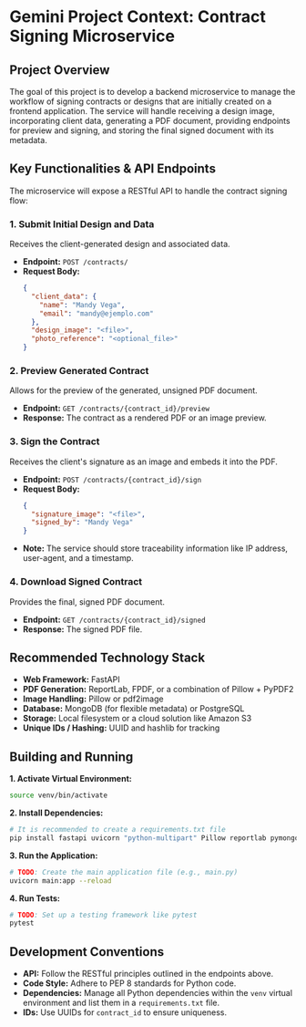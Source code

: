 # Gemini Project Context: Contract Signing Microservice

## Project Overview

The goal of this project is to develop a backend microservice to manage the workflow of signing contracts or designs that are initially created on a frontend application. The service will handle receiving a design image, incorporating client data, generating a PDF document, providing endpoints for preview and signing, and storing the final signed document with its metadata.

## Key Functionalities & API Endpoints

The microservice will expose a RESTful API to handle the contract signing flow:

### 1. Submit Initial Design and Data
Receives the client-generated design and associated data.

- **Endpoint:** `POST /contracts/`
- **Request Body:**
  ```json
  {
    "client_data": {
      "name": "Mandy Vega",
      "email": "mandy@ejemplo.com"
    },
    "design_image": "<file>",
    "photo_reference": "<optional_file>"
  }
  ```

### 2. Preview Generated Contract
Allows for the preview of the generated, unsigned PDF document.

- **Endpoint:** `GET /contracts/{contract_id}/preview`
- **Response:** The contract as a rendered PDF or an image preview.

### 3. Sign the Contract
Receives the client's signature as an image and embeds it into the PDF.

- **Endpoint:** `POST /contracts/{contract_id}/sign`
- **Request Body:**
  ```json
  {
    "signature_image": "<file>",
    "signed_by": "Mandy Vega"
  }
  ```
- **Note:** The service should store traceability information like IP address, user-agent, and a timestamp.

### 4. Download Signed Contract
Provides the final, signed PDF document.

- **Endpoint:** `GET /contracts/{contract_id}/signed`
- **Response:** The signed PDF file.

## Recommended Technology Stack

- **Web Framework:** FastAPI
- **PDF Generation:** ReportLab, FPDF, or a combination of Pillow + PyPDF2
- **Image Handling:** Pillow or pdf2image
- **Database:** MongoDB (for flexible metadata) or PostgreSQL
- **Storage:** Local filesystem or a cloud solution like Amazon S3
- **Unique IDs / Hashing:** UUID and hashlib for tracking

## Building and Running

**1. Activate Virtual Environment:**
```bash
source venv/bin/activate
```

**2. Install Dependencies:**
```bash
# It is recommended to create a requirements.txt file
pip install fastapi uvicorn "python-multipart" Pillow reportlab pymongo
```

**3. Run the Application:**
```bash
# TODO: Create the main application file (e.g., main.py)
uvicorn main:app --reload
```

**4. Run Tests:**
```bash
# TODO: Set up a testing framework like pytest
pytest
```

## Development Conventions

- **API:** Follow the RESTful principles outlined in the endpoints above.
- **Code Style:** Adhere to PEP 8 standards for Python code.
- **Dependencies:** Manage all Python dependencies within the `venv` virtual environment and list them in a `requirements.txt` file.
- **IDs:** Use UUIDs for `contract_id` to ensure uniqueness.
